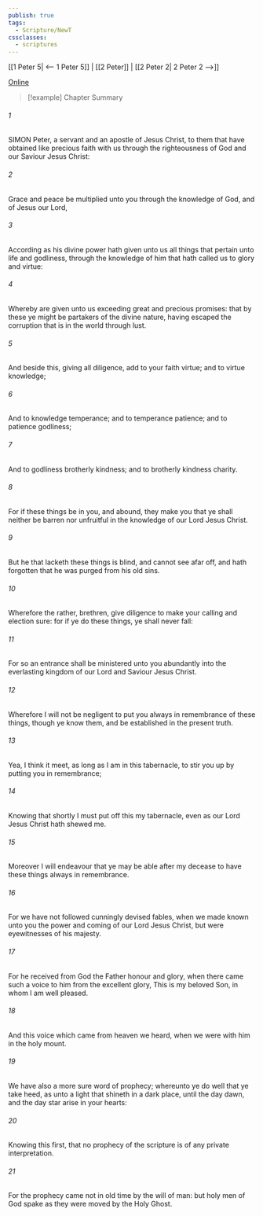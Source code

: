 ```yaml
---
publish: true
tags:
  - Scripture/NewT
cssclasses:
  - scriptures
---
```

[[1 Peter 5| <-- 1 Peter 5]] | [[2 Peter]] | [[2 Peter 2| 2 Peter 2 -->]]

[Online](https://churchofjesuschrist.org/study/scriptures/nt/2-pet/1?lang=eng)

>[!example] Chapter Summary
>
###### 1
SIMON Peter, a servant and an apostle of Jesus Christ, to them that have obtained like precious faith with us through the righteousness of God and our Saviour Jesus Christ:
###### 2
Grace and peace be multiplied unto you through the knowledge of God, and of Jesus our Lord,
###### 3
According as his divine power hath given unto us all things that pertain unto life and godliness, through the knowledge of him that hath called us to glory and virtue:
###### 4
Whereby are given unto us exceeding great and precious promises: that by these ye might be partakers of the divine nature, having escaped the corruption that is in the world through lust.
###### 5
And beside this, giving all diligence, add to your faith virtue; and to virtue knowledge;
###### 6
And to knowledge temperance; and to temperance patience; and to patience godliness;
###### 7
And to godliness brotherly kindness; and to brotherly kindness charity.
###### 8
For if these things be in you, and abound, they make you that ye shall neither be barren nor unfruitful in the knowledge of our Lord Jesus Christ.
###### 9
But he that lacketh these things is blind, and cannot see afar off, and hath forgotten that he was purged from his old sins.
###### 10
Wherefore the rather, brethren, give diligence to make your calling and election sure: for if ye do these things, ye shall never fall:
###### 11
For so an entrance shall be ministered unto you abundantly into the everlasting kingdom of our Lord and Saviour Jesus Christ.
###### 12
Wherefore I will not be negligent to put you always in remembrance of these things, though ye know them, and be established in the present truth.
###### 13
Yea, I think it meet, as long as I am in this tabernacle, to stir you up by putting you in remembrance;
###### 14
Knowing that shortly I must put off this my tabernacle, even as our Lord Jesus Christ hath shewed me.
###### 15
Moreover I will endeavour that ye may be able after my decease to have these things always in remembrance.
###### 16
For we have not followed cunningly devised fables, when we made known unto you the power and coming of our Lord Jesus Christ, but were eyewitnesses of his majesty.
###### 17
For he received from God the Father honour and glory, when there came such a voice to him from the excellent glory, This is my beloved Son, in whom I am well pleased.
###### 18
And this voice which came from heaven we heard, when we were with him in the holy mount.
###### 19
We have also a more sure word of prophecy; whereunto ye do well that ye take heed, as unto a light that shineth in a dark place, until the day dawn, and the day star arise in your hearts:
###### 20
Knowing this first, that no prophecy of the scripture is of any private interpretation.
###### 21
For the prophecy came not in old time by the will of man: but holy men of God spake as they were moved by the Holy Ghost.



